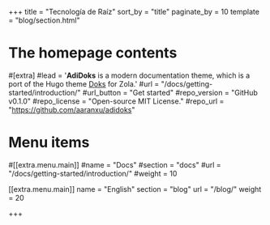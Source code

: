 +++
title = "Tecnología de Raíz"
sort_by = "title"
paginate_by = 10
template = "blog/section.html"


# The homepage contents
#[extra]
#lead = '<b>AdiDoks</b> is a modern documentation theme, which is a port of the Hugo theme <a href="https://github.com/h-enk/">Doks</a> for Zola.'
#url = "/docs/getting-started/introduction/"
#url_button = "Get started"
#repo_version = "GitHub v0.1.0"
#repo_license = "Open-source MIT License."
#repo_url = "https://github.com/aaranxu/adidoks"

# Menu items
#[[extra.menu.main]]
#name = "Docs"
#section = "docs"
#url = "/docs/getting-started/introduction/"
#weight = 10

[[extra.menu.main]]
name = "English"
section = "blog"
url = "/blog/"
weight = 20

+++
